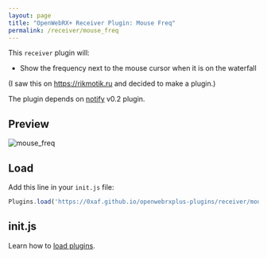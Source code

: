 ```yaml
---
layout: page
title: "OpenWebRX+ Receiver Plugin: Mouse Freq"
permalink: /receiver/mouse_freq
---
```


This `receiver` plugin will:

* Show the frequency next to the mouse cursor when it is on the waterfall

(I saw this on https://rikmotik.ru and decided to make a plugin.)

The plugin depends on [notify](https://0xaf.github.io/openwebrxplus-plugins/receiver/utils) v0.2 plugin.

## Preview

![mouse_freq](mouse_freq/mouse_freq.png "Preview")

## Load

Add this line in your `init.js` file:

```js
Plugins.load('https://0xaf.github.io/openwebrxplus-plugins/receiver/mouse_freq/mouse_freq.js');
```

## init.js

Learn how to [load plugins](/openwebrxplus-plugins/#load-plugins).
